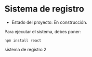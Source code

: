 <h1> Sistema de registro</h1>

- Estado del proyecto: En construcción.

Para ejecutar el sistema, debes poner:

```npm install react```

sistema de registro 2

